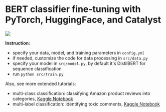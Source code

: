 # BERT classifier fine-tuning with PyTorch, HuggingFace, and Catalyst

<img src='https://habrastorage.org/webt/ne/n_/ow/nen_ow49hxu8zrkgolq1rv3xkhi.png'>

**Instruction:**

- specify your data, model, and training parameters in `config.yml`
- if needed, customize the code for data processing in `src/data.py`
- specify your model in `src/model.py`, by default it's DistilBERT for sequence classification
- run `python src/train.py`

Also, see more extended tutorials:

 - multi-class classification: classifying Amazon product reviews into categories, [Kaggle Notebook](https://www.kaggle.com/kashnitsky/distillbert-catalyst-amazon-product-reviews)
 - multi-label classification: identifying toxic comments, [Kaggle Notebook](https://www.kaggle.com/kashnitsky/catalyst-distilbert-multilabel-clf-toxic-comments)
